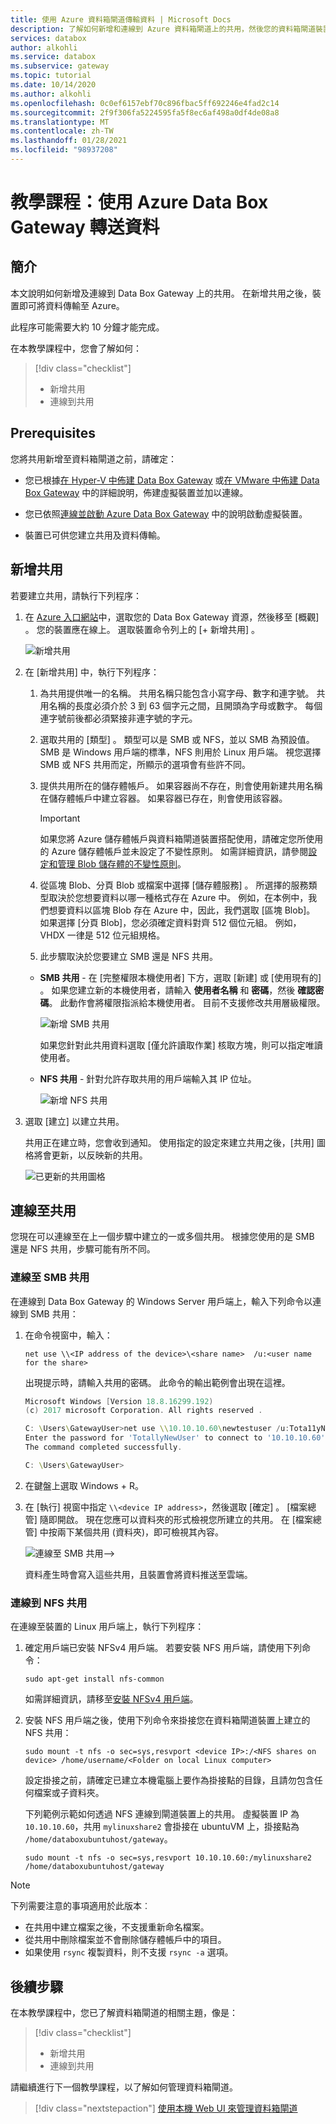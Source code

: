 ```yaml
---
title: 使用 Azure 資料箱閘道傳輸資料 | Microsoft Docs
description: 了解如何新增和連線到 Azure 資料箱閘道上的共用，然後您的資料箱閘道裝置就可以將資料傳輸到 Azure。
services: databox
author: alkohli
ms.service: databox
ms.subservice: gateway
ms.topic: tutorial
ms.date: 10/14/2020
ms.author: alkohli
ms.openlocfilehash: 0c0ef6157ebf70c896fbac5ff692246e4fad2c14
ms.sourcegitcommit: 2f9f306fa5224595fa5f8ec6af498a0df4de08a8
ms.translationtype: MT
ms.contentlocale: zh-TW
ms.lasthandoff: 01/28/2021
ms.locfileid: "98937208"
---
```

# <a name="tutorial-transfer-data-with-azure-data-box-gateway"></a>教學課程：使用 Azure Data Box Gateway 轉送資料


## <a name="introduction"></a>簡介

本文說明如何新增及連線到 Data Box Gateway 上的共用。 在新增共用之後，裝置即可將資料傳輸至 Azure。

此程序可能需要大約 10 分鐘才能完成。

在本教學課程中，您會了解如何：

> [!div class="checklist"]
>
> * 新增共用
> * 連線到共用

## <a name="prerequisites"></a>Prerequisites

您將共用新增至資料箱閘道之前，請確定：

- 您已根據[在 Hyper-V 中佈建 Data Box Gateway](data-box-gateway-deploy-provision-hyperv.md) 或[在 VMware 中佈建 Data Box Gateway](data-box-gateway-deploy-provision-vmware.md) 中的詳細說明，佈建虛擬裝置並加以連線。

- 您已依照[連線並啟動 Azure Data Box Gateway](data-box-gateway-deploy-connect-setup-activate.md) 中的說明啟動虛擬裝置。

- 裝置已可供您建立共用及資料傳輸。

## <a name="add-a-share"></a>新增共用

若要建立共用，請執行下列程序：

1. 在 [Azure 入口網站](https://portal.azure.com/)中，選取您的 Data Box Gateway 資源，然後移至 [概觀]  。 您的裝置應在線上。 選取裝置命令列上的 [+ 新增共用]  。
   
   ![新增共用](./media/data-box-gateway-deploy-add-shares/click-add-share.png)

4. 在 [新增共用]  中，執行下列程序：

    1. 為共用提供唯一的名稱。 共用名稱只能包含小寫字母、數字和連字號。 共用名稱的長度必須介於 3 到 63 個字元之間，且開頭為字母或數字。 每個連字號前後都必須緊接非連字號的字元。
    
    2. 選取共用的 [類型]  。 類型可以是 SMB 或 NFS，並以 SMB 為預設值。 SMB 是 Windows 用戶端的標準，NFS 則用於 Linux 用戶端。 視您選擇 SMB 或 NFS 共用而定，所顯示的選項會有些許不同。

    3. 提供共用所在的儲存體帳戶。 如果容器尚不存在，則會使用新建共用名稱在儲存體帳戶中建立容器。 如果容器已存在，則會使用該容器。
       > [!IMPORTANT]
       > 如果您將 Azure 儲存體帳戶與資料箱閘道裝置搭配使用，請確定您所使用的 Azure 儲存體帳戶並未設定了不變性原則。 如需詳細資訊，請參閱[設定和管理 Blob 儲存體的不變性原則](../storage/blobs/storage-blob-immutability-policies-manage.md)。
    
    4. 從區塊 Blob、分頁 Blob 或檔案中選擇 [儲存體服務]  。 所選擇的服務類型取決於您想要資料以哪一種格式存在 Azure 中。 例如，在本例中，我們想要資料以區塊 Blob 存在 Azure 中，因此，我們選取 [區塊 Blob]。 如果選擇 [分頁 Blob]，您必須確定資料對齊 512 個位元組。 例如，VHDX 一律是 512 位元組規格。
   
    5. 此步驟取決於您要建立 SMB 還是 NFS 共用。
     
    - **SMB 共用** - 在 [完整權限本機使用者]  下方，選取 [新建]  或 [使用現有的]  。 如果您建立新的本機使用者，請輸入 **使用者名稱** 和 **密碼**，然後 **確認密碼**。 此動作會將權限指派給本機使用者。 目前不支援修改共用層級權限。
    
        ![新增 SMB 共用](./media/data-box-gateway-deploy-add-shares/add-share-smb-1.png)
        
        如果您針對此共用資料選取 [僅允許讀取作業]  核取方塊，則可以指定唯讀使用者。
        
    - **NFS 共用** - 針對允許存取共用的用戶端輸入其 IP 位址。

        ![新增 NFS 共用](./media/data-box-gateway-deploy-add-shares/add-share-nfs-1.png)
   
9. 選取 [建立]  以建立共用。
    
    共用正在建立時，您會收到通知。 使用指定的設定來建立共用之後，[共用]  圖格將會更新，以反映新的共用。
    
    ![已更新的共用圖格](./media/data-box-gateway-deploy-add-shares/updated-list-of-shares.png) 

## <a name="connect-to-the-share"></a>連線至共用

您現在可以連線至在上一個步驟中建立的一或多個共用。 根據您使用的是 SMB 還是 NFS 共用，步驟可能有所不同。

### <a name="connect-to-an-smb-share"></a>連線至 SMB 共用

在連線到 Data Box Gateway 的 Windows Server 用戶端上，輸入下列命令以連線到 SMB 共用：


1. 在命令視窗中，輸入：

    `net use \\<IP address of the device>\<share name>  /u:<user name for the share>`

    出現提示時，請輸入共用的密碼。 此命令的輸出範例會出現在這裡。

    ```powershell
    Microsoft Windows [Version 18.8.16299.192) 
    (c) 2017 microsoft Corporation. All rights reserved . 
    
    C: \Users\GatewayUser>net use \\10.10.10.60\newtestuser /u:Tota11yNewUser 
    Enter the password for 'TotallyNewUser' to connect to '10.10.10.60'  
    The command completed successfully. 
    
    C: \Users\GatewayUser>
    ```   


2. 在鍵盤上選取 Windows + R。 
3. 在 [執行]  視窗中指定 `\\<device IP address>`，然後選取 [確定]  。 [檔案總管] 隨即開啟。 現在您應可以資料夾的形式檢視您所建立的共用。 在 [檔案總管] 中按兩下某個共用 (資料夾)，即可檢視其內容。
 
    ![連線至 SMB 共用](./media/data-box-gateway-deploy-add-shares/connect-to-share2.png)-->

    資料產生時會寫入這些共用，且裝置會將資料推送至雲端。

### <a name="connect-to-an-nfs-share"></a>連線到 NFS 共用

在連線至裝置的 Linux 用戶端上，執行下列程序：

1. 確定用戶端已安裝 NFSv4 用戶端。 若要安裝 NFS 用戶端，請使用下列命令：

   `sudo apt-get install nfs-common`

    如需詳細資訊，請移至[安裝 NFSv4 用戶端](https://help.ubuntu.com/community/SettingUpNFSHowTo#NFSv4_client)。

2. 安裝 NFS 用戶端之後，使用下列命令來掛接您在資料箱閘道裝置上建立的 NFS 共用：

   `sudo mount -t nfs -o sec=sys,resvport <device IP>:/<NFS shares on device> /home/username/<Folder on local Linux computer>`

    設定掛接之前，請確定已建立本機電腦上要作為掛接點的目錄，且請勿包含任何檔案或子資料夾。

    下列範例示範如何透過 NFS 連線到閘道裝置上的共用。 虛擬裝置 IP 為 `10.10.10.60`，共用 `mylinuxshare2` 會掛接在 ubuntuVM 上，掛接點為 `/home/databoxubuntuhost/gateway`。

    `sudo mount -t nfs -o sec=sys,resvport 10.10.10.60:/mylinuxshare2 /home/databoxubuntuhost/gateway`

> [!NOTE] 
> 下列需要注意的事項適用於此版本︰
> - 在共用中建立檔案之後，不支援重新命名檔案。
> - 從共用中刪除檔案並不會刪除儲存體帳戶中的項目。
> - 如果使用 `rsync` 複製資料，則不支援 `rsync -a` 選項。

## <a name="next-steps"></a>後續步驟

在本教學課程中，您已了解資料箱閘道的相關主題，像是：

> [!div class="checklist"]
> * 新增共用
> * 連線到共用


請繼續進行下一個教學課程，以了解如何管理資料箱閘道。

> [!div class="nextstepaction"]
> [使用本機 Web UI 來管理資料箱閘道](https://aka.ms/dbg-docs)